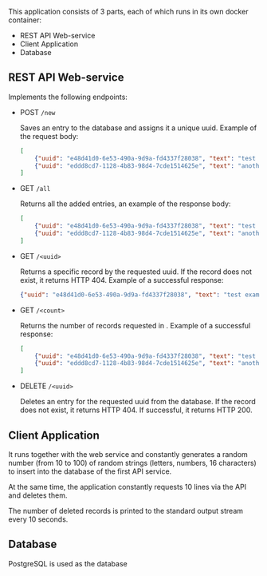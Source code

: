 This application consists of 3 parts, each of which runs in its own docker container:
- REST API Web-service
- Client Application
- Database

## REST API Web-service

Implements the following endpoints:
- POST `/new`

    Saves an entry to the database and assigns it a unique uuid. Example of the request body:
    ```json
    [
        {"uuid": "e48d41d0-6e53-490a-9d9a-fd4337f28038", "text": "test example"},
        {"uuid": "eddd8cd7-1128-4b83-98d4-7cde1514625e", "text": "another example"}
    ]
    ```

-  GET `/all`

    Returns all the added entries, an example of the response body:
    ```json
    [
        {"uuid": "e48d41d0-6e53-490a-9d9a-fd4337f28038", "text": "test example"},
        {"uuid": "eddd8cd7-1128-4b83-98d4-7cde1514625e", "text": "another example"}
    ]
    ```

- GET `/<uuid>`

    Returns a specific record by the requested uuid. If the record does not exist, it returns HTTP 404. Example of a successful response:
    ```json
    {"uuid": "e48d41d0-6e53-490a-9d9a-fd4337f28038", "text": "test example"}
    ```

- GET `/<count>`

    Returns the number of records requested in <count>. Example of a successful response:
    ```json
    [
        {"uuid": "e48d41d0-6e53-490a-9d9a-fd4337f28038", "text": "test example"},
        {"uuid": "eddd8cd7-1128-4b83-98d4-7cde1514625e", "text": "another example"}
    ]
    ```

- DELETE `/<uuid>`

    Deletes an entry for the requested uuid from the database. If the record does not exist, it returns HTTP 404. If successful, it returns HTTP 200.

## Client Application

It runs together with the web service and constantly generates a random number (from 10 to 100) of random strings (letters, numbers, 16 characters) to insert into the database of the first API service.

At the same time, the application constantly requests 10 lines via the API and deletes them.

The number of deleted records is printed to the standard output stream every 10 seconds.

## Database

PostgreSQL is used as the database
